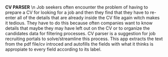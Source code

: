 **CV PARSER** \n
Job seekers often encounter the problem of having to prepare a CV for looking for a job and then they find that they have to re-enter all of the details that are already inside the CV file again witch makes it tedious.
They have to do this because often companies want to know details that maybe they may have left out on the CV or to organize the candidates data for filtering processes.
CV parser is a suggestion for job recruiting portals to solve/streamline this process.
This app extracts the text from the pdf file/cv introced and autofills the fields with what it thinks is appropiate to every field according to its label.
